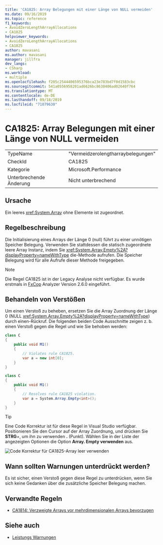 ```yaml
---
title: 'CA1825: Array Belegungen mit einer Länge von NULL vermeiden'
ms.date: 09/16/2019
ms.topic: reference
f1_keywords:
- AvoidZeroLengthArrayAllocations
- CA1825
helpviewer_keywords:
- AvoidZeroLengthArrayAllocations
- CA1825
author: mavasani
ms.author: mavasani
manager: jillfra
dev_langs:
- CSharp
ms.workload:
- multiple
ms.openlocfilehash: f205c2544406595376bca23e783bd7f0d1583cbc
ms.sourcegitcommit: 541a0556958201ad6626bc8638406ad02640f764
ms.translationtype: MT
ms.contentlocale: de-DE
ms.lasthandoff: 09/18/2019
ms.locfileid: "71079630"
---
```

# <a name="ca1825-avoid-zero-length-array-allocations"></a>CA1825: Array Belegungen mit einer Länge von NULL vermeiden

|||
|-|-|
|TypeName|"Vermeidzerolengtharraybelegungen"|
|CheckId|CA1825|
|Kategorie|Microsoft.Performance|
|Unterbrechende Änderung|Nicht unterbrechend|

## <a name="cause"></a>Ursache

Ein leeres <xref:System.Array> ohne Elemente ist zugeordnet.

## <a name="rule-description"></a>Regelbeschreibung

Die Initialisierung eines Arrays der Länge 0 (null) führt zu einer unnötigen Speicher Belegung. Verwenden Sie stattdessen die statisch zugeordnete leere Array Instanz, indem Sie <xref:System.Array.Empty%2A?displayProperty=nameWithType> die-Methode aufrufen. Die Speicher Belegung wird für alle Aufrufe dieser Methode freigegeben.

> [!NOTE]
> Die Regel CA1825 ist in der Legacy Analyse nicht verfügbar. Es wurde erstmals in [FxCop](https://www.nuget.org/packages/Microsoft.CodeAnalysis.FxCopAnalyzers) Analyzer Version 2.6.0 eingeführt.

## <a name="how-to-fix-violations"></a>Behandeln von Verstößen

Um einen Verstoß zu beheben, ersetzen Sie die Array Zuordnung der Länge 0 (NULL <xref:System.Array.Empty%2A?displayProperty=nameWithType>) durch einen-Rückruf. Die folgenden beiden Code Ausschnitte zeigen z. b. einen Verstoß gegen die Regel und wie Sie behoben werden:

```csharp
class C
{
    public void M1()
    {
        // Violates rule CA1825.
        var a = new int[0];
    }
}
```

```csharp
class C
{
    public void M1()
    {
        // Resolves rule CA1825 violation.
        var a = System.Array.Empty<int>();
    }
}
```

> [!TIP]
> Eine Code Korrektur ist für diese Regel in Visual Studio verfügbar. Positionieren Sie den Cursor auf der Array Zuordnung, und drücken Sie **STRG**+, um ihn zu verwenden **.** (Punkt). Wählen Sie in der Liste der angezeigten Optionen die Option **Array. Empty verwenden** aus.
>
> ![Code Korrektur für CA1825-Array leer verwenden](media/ca1825-codefix.png)

## <a name="when-to-suppress-warnings"></a>Wann sollten Warnungen unterdrückt werden?

Es ist sicher, einen Verstoß gegen diese Regel zu unterdrücken, wenn Sie sich keine Gedanken über die zusätzliche Speicher Belegung machen.

## <a name="related-rules"></a>Verwandte Regeln

- [CA1814: Verzweigte Arrays vor mehrdimensionalen Arrays bevorzugen](ca1814-prefer-jagged-arrays-over-multidimensional.md)

## <a name="see-also"></a>Siehe auch

- [Leistungs Warnungen](../code-quality/performance-warnings.md)
